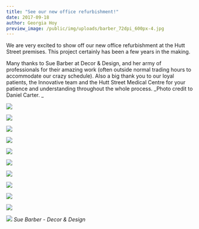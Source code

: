 ```yaml
---
title: "See our new office refurbishment!"
date: 2017-09-18
author: Georgia Hoy
preview_image: /public/img/uploads/barber_72dpi_600px-4.jpg
---
```


We are very excited to show off our new office refurbishment at the Hutt Street premises. This project certainly has been a few years in the making.

Many thanks to Sue Barber at Decor & Design, and her army of professionals for their amazing work (often outside normal trading hours to accommodate our crazy schedule). Also a big thank you to our loyal patients, the Innovative team and the Hutt Street Medical Centre for your patience and understanding throughout the whole process.
_Photo credit to Daniel Carter. _

![](/img/uploads/barber_72dpi_600px-6.jpg)

![](/img/uploads/barber_72dpi_600px-7.jpg)

![](/img/uploads/barber_72dpi_600px-8.jpg)

![](/img/uploads/barber_72dpi_600px-5.jpg)

![](/img/uploads/barber_72dpi_600px-12.jpg)

![](/img/uploads/barber_72dpi_600px-11.jpg)

![](/img/uploads/barber_72dpi_600px-10.jpg)

![](/img/uploads/barber_72dpi_600px-3.jpg)

![](/img/uploads/barber_72dpi_600px-2.jpg)

![](/img/uploads/barber_72dpi_600px-1.jpg)

![](/img/uploads/barber_72dpi_600px-9.jpg)
_Sue Barber - Decor & Design_
